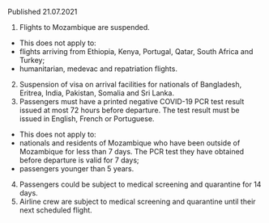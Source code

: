 Published 21.07.2021 
1. Flights to Mozambique are suspended.
- This does not apply to:
- flights arriving from Ethiopia, Kenya, Portugal, Qatar, South Africa and Turkey;
- humanitarian, medevac and repatriation flights.
2. Suspension of visa on arrival facilities for nationals of Bangladesh, Eritrea, India, Pakistan, Somalia and Sri Lanka.
3. Passengers must have a printed negative COVID-19 PCR test result issued at most 72 hours before departure. The test result must be issued in English, French or Portuguese.
- This does not apply to:
- nationals and residents of Mozambique who have been outside of Mozambique for less than 7 days. The PCR test they have obtained before departure is valid for 7 days;
- passengers younger than 5 years.
4. Passengers could be subject to medical screening and quarantine for 14 days.
5. Airline crew are subject to medical screening and quarantine until their next scheduled flight.

